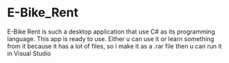# E-Bike_Rent
E-Bike Rent is such a desktop application that use C# as its programming language.
This app is ready to use. Either u can use it or learn something from it
because it has a lot of files, so i make it as a .rar file then u can run it in Visual Studio
